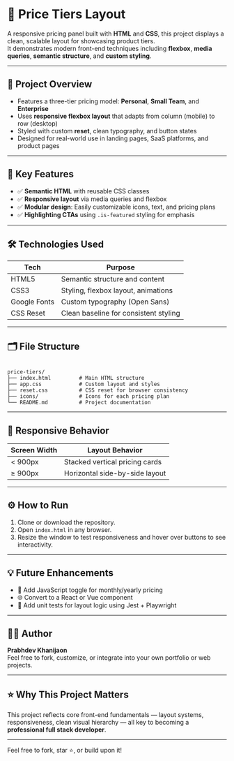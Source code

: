 # 💸 Price Tiers Layout

A responsive pricing panel built with **HTML** and **CSS**, this project displays a clean, scalable layout for showcasing product tiers.  
It demonstrates modern front-end techniques including **flexbox**, **media queries**, **semantic structure**, and **custom styling**.

---

## 🧠 Project Overview

- Features a three-tier pricing model: **Personal**, **Small Team**, and **Enterprise**
- Uses **responsive flexbox layout** that adapts from column (mobile) to row (desktop)
- Styled with custom **reset**, clean typography, and button states
- Designed for real-world use in landing pages, SaaS platforms, and product pages

---

## 🎯 Key Features

- ✅ **Semantic HTML** with reusable CSS classes
- ✅ **Responsive layout** via media queries and flexbox
- ✅ **Modular design**: Easily customizable icons, text, and pricing plans
- ✅ **Highlighting CTAs** using `.is-featured` styling for emphasis

---

## 🛠️ Technologies Used

| Tech       | Purpose                             |
|------------|-------------------------------------|
| HTML5      | Semantic structure and content      |
| CSS3       | Styling, flexbox layout, animations |
| Google Fonts | Custom typography (Open Sans)     |
| CSS Reset  | Clean baseline for consistent styling |

---

## 🗂️ File Structure

```

price-tiers/
├── index.html         # Main HTML structure
├── app.css            # Custom layout and styles
├── reset.css          # CSS reset for browser consistency
├── icons/             # Icons for each pricing plan
└── README.md          # Project documentation

```

---

## 📐 Responsive Behavior

| Screen Width        | Layout Behavior                     |
|---------------------|-------------------------------------|
| < 900px             | Stacked vertical pricing cards      |
| ≥ 900px             | Horizontal side-by-side layout      |

---

## ⚙️ How to Run

1. Clone or download the repository.
2. Open `index.html` in any browser.
3. Resize the window to test responsiveness and hover over buttons to see interactivity.

---

## 💡 Future Enhancements

- 🔘 Add JavaScript toggle for monthly/yearly pricing
- 🌐 Convert to a React or Vue component
- 🧪 Add unit tests for layout logic using Jest + Playwright

---

## 🙋‍♂️ Author

**Prabhdev Khanijaon**  
Feel free to fork, customize, or integrate into your own portfolio or web projects.

---

## ⭐ Why This Project Matters

This project reflects core front-end fundamentals — layout systems, responsiveness, clean visual hierarchy — all key to becoming a **professional full stack developer**.

---

Feel free to fork, star ⭐, or build upon it!
